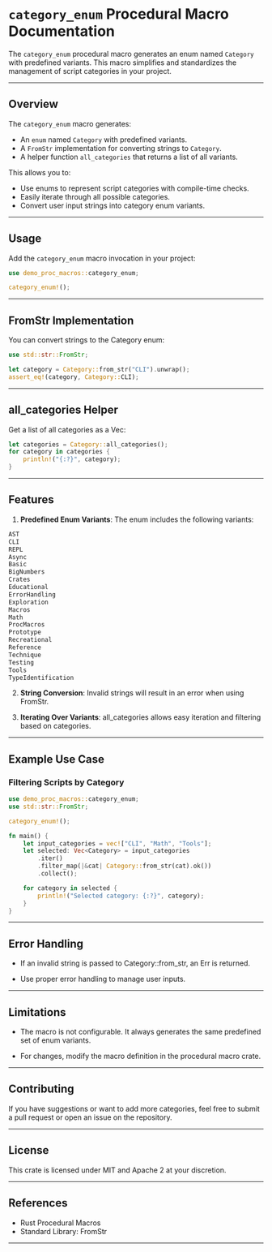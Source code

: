 # `category_enum` Procedural Macro Documentation

The `category_enum` procedural macro generates an enum named `Category` with predefined variants. This macro simplifies and standardizes the management of script categories in your project.

---

## Overview

The `category_enum` macro generates:
- An `enum` named `Category` with predefined variants.
- A `FromStr` implementation for converting strings to `Category`.
- A helper function `all_categories` that returns a list of all variants.

This allows you to:
- Use enums to represent script categories with compile-time checks.
- Easily iterate through all possible categories.
- Convert user input strings into category enum variants.

---

## Usage

Add the `category_enum` macro invocation in your project:

```rust
use demo_proc_macros::category_enum;

category_enum!();
```

---

## FromStr Implementation

You can convert strings to the Category enum:

```rust
use std::str::FromStr;

let category = Category::from_str("CLI").unwrap();
assert_eq!(category, Category::CLI);
```

---

## all_categories Helper

Get a list of all categories as a Vec<Category>:

```rust
let categories = Category::all_categories();
for category in categories {
    println!("{:?}", category);
}
```

---

## Features

1. **Predefined Enum Variants**: The enum includes the following variants:

```rust
AST
CLI
REPL
Async
Basic
BigNumbers
Crates
Educational
ErrorHandling
Exploration
Macros
Math
ProcMacros
Prototype
Recreational
Reference
Technique
Testing
Tools
TypeIdentification
```

2. **String Conversion**: Invalid strings will result in an error when using FromStr.

3. **Iterating Over Variants**: all_categories allows easy iteration and filtering based on categories.

---

## Example Use Case

### Filtering Scripts by Category

``` rust
use demo_proc_macros::category_enum;
use std::str::FromStr;

category_enum!();

fn main() {
    let input_categories = vec!["CLI", "Math", "Tools"];
    let selected: Vec<Category> = input_categories
        .iter()
        .filter_map(|&cat| Category::from_str(cat).ok())
        .collect();

    for category in selected {
        println!("Selected category: {:?}", category);
    }
}
```

---

## Error Handling
- If an invalid string is passed to Category::from_str, an Err is returned.

- Use proper error handling to manage user inputs.

---

## Limitations

- The macro is not configurable. It always generates the same predefined set of enum variants.

- For changes, modify the macro definition in the procedural macro crate.

---

## Contributing

If you have suggestions or want to add more categories, feel free to submit a pull request or open an issue on the repository.

---

## License

This crate is licensed under MIT and Apache 2 at your discretion.

---

## References

- Rust Procedural Macros
- Standard Library: FromStr

---
